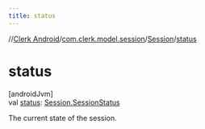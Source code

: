 ```yaml
---
title: status
---
```

//[Clerk Android](../../../index.html)/[com.clerk.model.session](../index.html)/[Session](index.html)/[status](status.html)



# status



[androidJvm]\
val [status](status.html): [Session.SessionStatus](-session-status/index.html)



The current state of the session.




